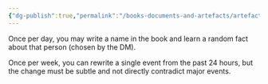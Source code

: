 ```yaml
---
{"dg-publish":true,"permalink":"/books-documents-and-artefacts/artefacts/tome-of-unfinished-stories/","tags":["Artefact"],"updated":"2025-03-01T21:16:23.811+00:00"}
---
```



Once per day, you may write a name in the book and learn a random fact about that person (chosen by the DM).

Once per week, you can rewrite a single event from the past 24 hours, but the change must be subtle and not directly contradict major events.